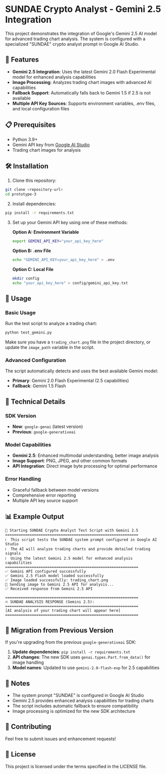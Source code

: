 # SUNDAE Crypto Analyst - Gemini 2.5 Integration

This project demonstrates the integration of Google's Gemini 2.5 AI model for advanced trading chart analysis. The system is configured with a specialized "SUNDAE" crypto analyst prompt in Google AI Studio.

## 🚀 Features

- **Gemini 2.5 Integration**: Uses the latest Gemini 2.0 Flash Experimental model for enhanced analysis capabilities
- **Image Processing**: Analyzes trading chart images with advanced AI capabilities
- **Fallback Support**: Automatically falls back to Gemini 1.5 if 2.5 is not available
- **Multiple API Key Sources**: Supports environment variables, .env files, and local configuration files

## 📋 Prerequisites

- Python 3.9+
- Gemini API key from [Google AI Studio](https://aistudio.google.com/)
- Trading chart images for analysis

## 🛠️ Installation

1. Clone this repository:

```bash
git clone <repository-url>
cd prototype-3
```

2. Install dependencies:

```bash
pip install -r requirements.txt
```

3. Set up your Gemini API key using one of these methods:

   **Option A: Environment Variable**

   ```bash
   export GEMINI_API_KEY="your_api_key_here"
   ```

   **Option B: .env File**

   ```bash
   echo "GEMINI_API_KEY=your_api_key_here" > .env
   ```

   **Option C: Local File**

   ```bash
   mkdir config
   echo "your_api_key_here" > config/gemini_api_key.txt
   ```

## 🎯 Usage

### Basic Usage

Run the test script to analyze a trading chart:

```bash
python test_gemini.py
```

Make sure you have a `trading_chart.png` file in the project directory, or update the `image_path` variable in the script.

### Advanced Configuration

The script automatically detects and uses the best available Gemini model:

- **Primary**: Gemini 2.0 Flash Experimental (2.5 capabilities)
- **Fallback**: Gemini 1.5 Flash

## 🔧 Technical Details

### SDK Version

- **New**: `google-genai` (latest version)
- **Previous**: `google-generativeai`

### Model Capabilities

- **Gemini 2.5**: Enhanced multimodal understanding, better image analysis
- **Image Support**: PNG, JPEG, and other common formats
- **API Integration**: Direct image byte processing for optimal performance

### Error Handling

- Graceful fallback between model versions
- Comprehensive error reporting
- Multiple API key source support

## 📊 Example Output

```
🚀 Starting SUNDAE Crypto Analyst Test Script with Gemini 2.5
============================================================
ℹ️  This script tests the SUNDAE system prompt configured in Google AI Studio
ℹ️  The AI will analyze trading charts and provide detailed trading signals
ℹ️  Using the latest Gemini 2.5 model for enhanced analysis capabilities
============================================================
✅ Gemini API configured successfully
✅ Gemini 2.5 Flash model loaded successfully
✅ Image loaded successfully: trading_chart.png
🔄 Sending image to Gemini 2.5 API for analysis...
✅ Received response from Gemini 2.5 API

============================================================
🔥 SUNDAE ANALYSIS RESPONSE (Gemini 2.5):
============================================================
[AI analysis of your trading chart will appear here]
============================================================
```

## 🔄 Migration from Previous Version

If you're upgrading from the previous `google-generativeai` SDK:

1. **Update dependencies**: `pip install -r requirements.txt`
2. **API changes**: The new SDK uses `genai.types.Part.from_data()` for image handling
3. **Model names**: Updated to use `gemini-2.0-flash-exp` for 2.5 capabilities

## 📝 Notes

- The system prompt "SUNDAE" is configured in Google AI Studio
- Gemini 2.5 provides enhanced analysis capabilities for trading charts
- The script includes automatic fallback to ensure compatibility
- Image processing is optimized for the new SDK architecture

## 🤝 Contributing

Feel free to submit issues and enhancement requests!

## 📄 License

This project is licensed under the terms specified in the LICENSE file.
